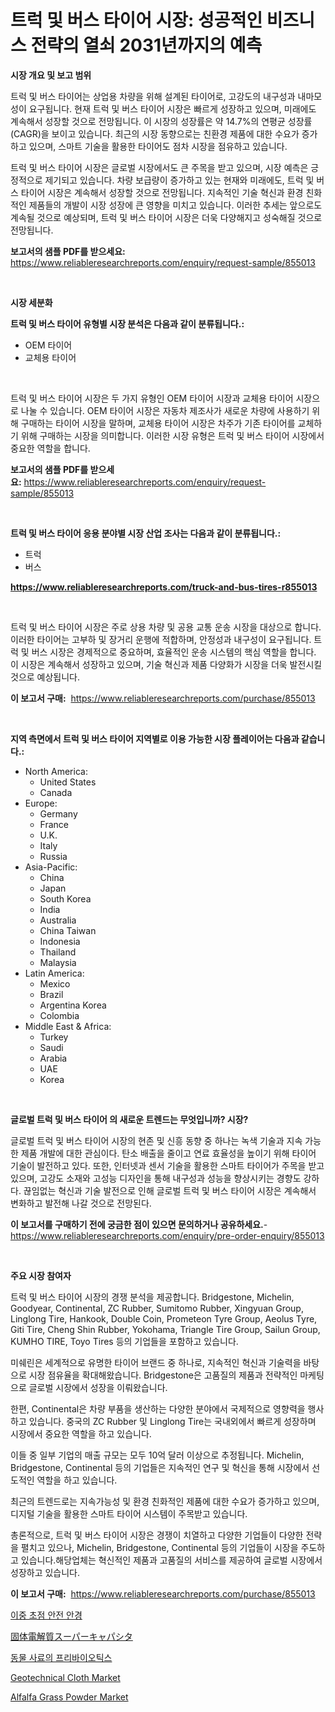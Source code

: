 <p><h1>트럭 및 버스 타이어 시장: 성공적인 비즈니스 전략의 열쇠 2031년까지의 예측</h1></p><p><strong>시장 개요 및 보고 범위</strong></p>
<p><p>트럭 및 버스 타이어는 상업용 차량을 위해 설계된 타이어로, 고강도의 내구성과 내마모성이 요구됩니다. 현재 트럭 및 버스 타이어 시장은 빠르게 성장하고 있으며, 미래에도 계속해서 성장할 것으로 전망됩니다. 이 시장의 성장률은 약 14.7%의 연평균 성장률(CAGR)을 보이고 있습니다. 최근의 시장 동향으로는 친환경 제품에 대한 수요가 증가하고 있으며, 스마트 기술을 활용한 타이어도 점차 시장을 점유하고 있습니다.</p><p>트럭 및 버스 타이어 시장은 글로벌 시장에서도 큰 주목을 받고 있으며, 시장 예측은 긍정적으로 제기되고 있습니다. 차량 보급량이 증가하고 있는 현재와 미래에도, 트럭 및 버스 타이어 시장은 계속해서 성장할 것으로 전망됩니다. 지속적인 기술 혁신과 환경 친화적인 제품들의 개발이 시장 성장에 큰 영향을 미치고 있습니다. 이러한 추세는 앞으로도 계속될 것으로 예상되며, 트럭 및 버스 타이어 시장은 더욱 다양해지고 성숙해질 것으로 전망됩니다.</p></p>
<p><strong>보고서의 샘플 PDF를 받으세요:</strong> <a href="https://www.reliableresearchreports.com/enquiry/request-sample/855013">https://www.reliableresearchreports.com/enquiry/request-sample/855013</a></p>
<p>&nbsp;</p>
<p><strong>시장 세분화</strong></p>
<p><strong>트럭 및 버스 타이어 유형별 시장 분석은 다음과 같이 분류됩니다.:</strong></p>
<p><ul><li>OEM 타이어</li><li>교체용 타이어</li></ul></p>
<p>&nbsp;</p>
<p><p>트럭 및 버스 타이어 시장은 두 가지 유형인 OEM 타이어 시장과 교체용 타이어 시장으로 나눌 수 있습니다. OEM 타이어 시장은 자동차 제조사가 새로운 차량에 사용하기 위해 구매하는 타이어 시장을 말하며, 교체용 타이어 시장은 차주가 기존 타이어를 교체하기 위해 구매하는 시장을 의미합니다. 이러한 시장 유형은 트럭 및 버스 타이어 시장에서 중요한 역할을 합니다.</p></p>
<p><strong>보고서의 샘플 PDF를 받으세요:</strong>&nbsp;<a href="https://www.reliableresearchreports.com/enquiry/request-sample/855013">https://www.reliableresearchreports.com/enquiry/request-sample/855013</a></p>
<p>&nbsp;</p>
<p><strong> 트럭 및 버스 타이어 응용 분야별 시장 산업 조사는 다음과 같이 분류됩니다.:</strong></p>
<p><ul><li>트럭</li><li>버스</li></ul></p>
<p><strong><a href="https://www.reliableresearchreports.com/truck-and-bus-tires-r855013">https://www.reliableresearchreports.com/truck-and-bus-tires-r855013</a></strong></p>
<p>&nbsp;</p>
<p><p>트럭 및 버스 타이어 시장은 주로 상용 차량 및 공용 교통 운송 시장을 대상으로 합니다. 이러한 타이어는 고부하 및 장거리 운행에 적합하며, 안정성과 내구성이 요구됩니다. 트럭 및 버스 시장은 경제적으로 중요하며, 효율적인 운송 시스템의 핵심 역할을 합니다. 이 시장은 계속해서 성장하고 있으며, 기술 혁신과 제품 다양화가 시장을 더욱 발전시킬 것으로 예상됩니다.</p></p>
<p><strong>이 보고서 구매:</strong>&nbsp; <a href="https://www.reliableresearchreports.com/purchase/855013">https://www.reliableresearchreports.com/purchase/855013</a></p>
<p>&nbsp;</p>
<p><strong>지역 측면에서 트럭 및 버스 타이어 지역별로 이용 가능한 시장 플레이어는 다음과 같습니다.:</strong></p>
<p><ul>
    <li>
        North America:
        <ul>
            <li>United States</li>
            <li>Canada</li>
        </ul>
    </li>
    <li>
        Europe:
        <ul>
            <li>Germany</li>
            <li>France</li>
            <li>U.K.</li>
            <li>Italy</li>
            <li>Russia</li>
        </ul>
    </li>
    <li>
        Asia-Pacific:
        <ul>
            <li>China</li>
            <li>Japan</li>
            <li>South Korea</li>
            <li>India</li>
            <li>Australia</li>
            <li>China Taiwan</li>
            <li>Indonesia</li>
            <li>Thailand</li>
            <li>Malaysia</li>
        </ul>
    </li>
    <li>
        Latin America:
        <ul>
            <li>Mexico</li>
            <li>Brazil</li>
            <li>Argentina Korea</li>
            <li>Colombia</li>
        </ul>
    </li>
    <li>
        Middle East & Africa:
        <ul>
            <li>Turkey</li>
            <li>Saudi</li>
            <li>Arabia</li>
            <li>UAE</li>
            <li>Korea</li>
        </ul>
    </li>
    </ul></p>
<p>&nbsp;</p>
<p><strong>글로벌 트럭 및 버스 타이어 의 새로운 트렌드는 무엇입니까? 시장?</strong></p>
<p><p>글로벌 트럭 및 버스 타이어 시장의 현존 및 신흥 동향 중 하나는 녹색 기술과 지속 가능한 제품 개발에 대한 관심이다. 탄소 배출을 줄이고 연료 효율성을 높이기 위해 타이어 기술이 발전하고 있다. 또한, 인터넷과 센서 기술을 활용한 스마트 타이어가 주목을 받고 있으며, 고강도 소재와 고성능 디자인을 통해 내구성과 성능을 향상시키는 경향도 강하다. 끊임없는 혁신과 기술 발전으로 인해 글로벌 트럭 및 버스 타이어 시장은 계속해서 변화하고 발전해 나갈 것으로 전망된다.</p></p>
<p><strong>이 보고서를 구매하기 전에 궁금한 점이 있으면 문의하거나 공유하세요.</strong>- <a href="https://www.reliableresearchreports.com/enquiry/pre-order-enquiry/855013">https://www.reliableresearchreports.com/enquiry/pre-order-enquiry/855013</a></p>
<p>&nbsp;</p>
<p><strong>주요 시장 참여자</strong></p>
<p><p>트럭 및 버스 타이어 시장의 경쟁 분석을 제공합니다. Bridgestone, Michelin, Goodyear, Continental, ZC Rubber, Sumitomo Rubber, Xingyuan Group, Linglong Tire, Hankook, Double Coin, Prometeon Tyre Group, Aeolus Tyre, Giti Tire, Cheng Shin Rubber, Yokohama, Triangle Tire Group, Sailun Group, KUMHO TIRE, Toyo Tires 등의 기업들을 포함하고 있습니다.</p><p>미쉐린은 세계적으로 유명한 타이어 브랜드 중 하나로, 지속적인 혁신과 기술력을 바탕으로 시장 점유율을 확대해왔습니다. Bridgestone은 고품질의 제품과 전략적인 마케팅으로 글로벌 시장에서 성장을 이뤄왔습니다.</p><p>한편, Continental은 차량 부품을 생산하는 다양한 분야에서 국제적으로 영향력을 행사하고 있습니다. 중국의 ZC Rubber 및 Linglong Tire는 국내외에서 빠르게 성장하며 시장에서 중요한 역할을 하고 있습니다.</p><p>이들 중 일부 기업의 매출 규모는 모두 10억 달러 이상으로 추정됩니다. Michelin, Bridgestone, Continental 등의 기업들은 지속적인 연구 및 혁신을 통해 시장에서 선도적인 역할을 하고 있습니다.</p><p>최근의 트렌드로는 지속가능성 및 환경 친화적인 제품에 대한 수요가 증가하고 있으며, 디지털 기술을 활용한 스마트 타이어 시스템이 주목받고 있습니다.</p><p>총론적으로, 트럭 및 버스 타이어 시장은 경쟁이 치열하고 다양한 기업들이 다양한 전략을 펼치고 있으나, Michelin, Bridgestone, Continental 등의 기업들이 시장을 주도하고 있습니다.해당업체는 혁신적인 제품과 고품질의 서비스를 제공하여 글로벌 시장에서 성장하고 있습니다.</p></p>
<p><strong>이 보고서 구매:</strong>&nbsp;&nbsp;<a href="https://www.reliableresearchreports.com/purchase/855013">https://www.reliableresearchreports.com/purchase/855013</a></p>
<p><p><a href="https://medium.com/@genius6587678/%EC%95%88%EC%A0%84%EC%9A%A9-%EC%9D%B4%EC%A4%91%EC%B4%88%EC%A0%90-%EC%95%88%EA%B2%BD-%EC%8B%9C%EC%9E%A5-%EB%B6%84%EC%84%9D-%EC%97%B0%ED%8F%89%EA%B7%A0-%EC%84%B1%EC%9E%A5%EB%A5%A0-%EC%8B%9C%EC%9E%A5-%EC%84%B8%EB%B6%84%ED%99%94-%EB%B0%8F-%EC%84%B8%EA%B3%84-%EC%82%B0%EC%97%85-%EA%B0%9C%EC%9A%94-7b8c07a30b5d">이중 초점 안전 안경</a></p><p><a href="https://github.com/bevdtkn4419963/Market-Research-Report-List-1/blob/main/922129018159.md">固体電解質スーパーキャパシタ</a></p><p><a href="https://github.com/vsoq0zknh59/Market-Research-Report-List-1/blob/main/278578316652.md">동물 사료의 프리바이오틱스</a></p><p><a href="https://issuu.com/reportprime-2/docs/geotechnical-cloth-market-size-2030.pptx">Geotechnical Cloth Market</a></p><p><a href="https://github.com/nathandecarvalho/Market-Research-Report-List-2/blob/main/alfalfa-grass-powder-market.md">Alfalfa Grass Powder Market</a></p></p>